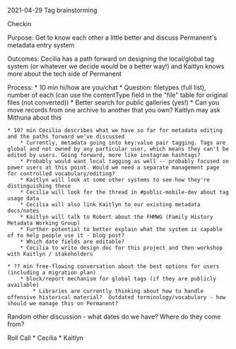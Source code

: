 2021-04-29
Tag brainstorming

Checkin

Purpose: Get to know each other a little better and discuss Permanent's metadata entry system  

Outcomes: Cecilia has a path forward on designing the local/global tag system (or whatever we decide would be a better way!) and Kaitlyn knows more about the tech side of Permanent  

Process: 
	* 10 min hi/how are you/chat
		* Question: filetypes (full list), number of each (can use the contentType field in the "file" table for original files (not converted))
		* Better search for public galleries (yes!)
		* Can you move records from one archive to another that you own?  Kaitlyn may ask Mithuna about this


	* 10? min Cecilia describes what we have so far for metadata editing and the paths forward we've discussed 
		* Currently, metadata going into key:value pair tagging. Tags are global and not owned by any particular user, which means they can't be edited by users. Going forward, more like instagram hashtags?
		* Probably would want local tagging as well -- probably focused on power users at this point. Would we need a separate management page for controlled vocabulary/editing?
		* Kaitlyn will look at some other systems to see how they're distinguishing these
		* Cecilia will look for the thread in #public-mobile-dev about tag usage data
		* Cecilia will also link Kaitlyn to our existing metadata docs/notes
		* Kaitlyn will talk to Robert about the FHMWG (Family History Metadata Working Group)
		* Further potential to better explain what the system is capable of to help people use it - blog post?
		* Which date fields are editable?
		* Cecilia to write design doc for this project and then workshop with Kaitlyn / stakeholders

	* ?? min free-flowing conversation about the best options for users (including a migration plan) 
		* block/report mechanism for global tags (if they are publicly available)
			* Libraries are currently thinking about how to handle offensive historical material?  Outdated terminology/vocabulary - how should we manage this on Permanent?

Random other discussion - what dates do we have?  Where do they come from?


Roll Call
	* Cecilia
	* Kaitlyn


